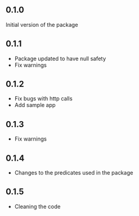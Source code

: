 ## 0.1.0

Initial version of the package

## 0.1.1

* Package updated to have null safety
* Fix warnings

## 0.1.2

* Fix bugs with http calls
* Add sample app

## 0.1.3

* Fix warnings

## 0.1.4

* Changes to the predicates used in the package

## 0.1.5

* Cleaning the code
